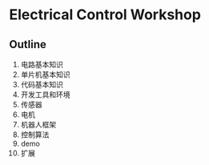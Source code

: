 # Electrical Control Workshop

## Outline

1. 电路基本知识
2. 单片机基本知识
3. 代码基本知识
4. 开发工具和环境
5. 传感器
6. 电机
7. 机器人框架
8. 控制算法
9. demo
10. 扩展
